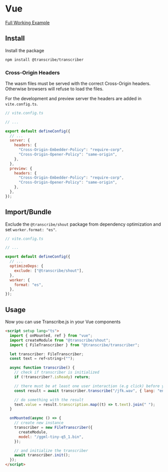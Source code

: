 # Vue

[Full Working Example](https://github.com/TranscribeJs/examples/tree/main/vue)

## Install

Install the package

```bash
npm install @transcribe/transcriber
```

### Cross-Origin Headers

The wasm files must be served with the correct Cross-Origin headers. Otherwise browsers will refuse to load the files.

For the development and preview server the headers are added in `vite.config.ts`.

```js
// vite.config.ts

// ...

export default defineConfig({
  // ...
  server: {
    headers: {
      "Cross-Origin-Embedder-Policy": "require-corp",
      "Cross-Origin-Opener-Policy": "same-origin",
    },
  },
  preview: {
    headers: {
      "Cross-Origin-Embedder-Policy": "require-corp",
      "Cross-Origin-Opener-Policy": "same-origin",
    },
  },
});
```

## Import/Bundle

Exclude the `@transcribe/shout` package from dependency optimization and set `worker.format: "es"`.

```js
// vite.config.ts

// ...

export default defineConfig({
  // ...
  optimizeDeps: {
    exclude: ["@transcribe/shout"],
  },
  worker: {
    format: "es",
  },
});
```

## Usage

Now you can use Transcribe.js in your Vue components

```html
<script setup lang="ts">
  import { onMounted, ref } from "vue";
  import createModule from "@transcribe/shout";
  import { FileTranscriber } from "@transcribe/transcriber";

  let transcriber: FileTranscriber;
  const text = ref<string>("");

  async function transcribe() {
    // check if transcriber is initialized
    if (!transcriber?.isReady) return;

    // there must be at least one user interaction (e.g click) before you can call this function
    const result = await transcriber.transcribe("/jfk.wav", { lang: "en" });

    // do something with the result
    text.value = result.transcription.map((t) => t.text).join(" ");
  }

  onMounted(async () => {
    // create new instance
    transcriber = new FileTranscriber({
      createModule,
      model: "/ggml-tiny-q5_1.bin",
    });

    // and initialize the transcriber
    await transcriber.init();
  });
</script>
```
